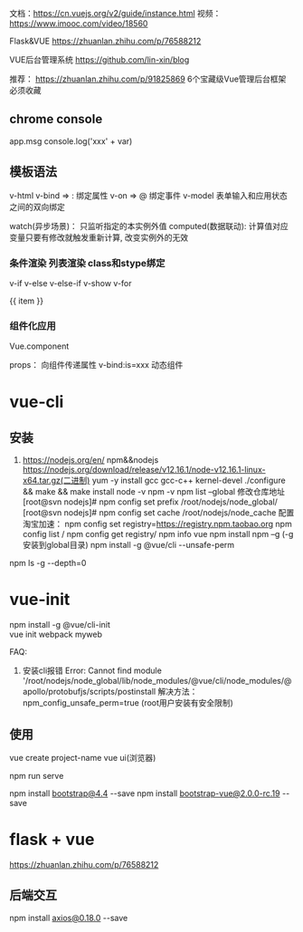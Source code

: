 文档：https://cn.vuejs.org/v2/guide/instance.html
视频：https://www.imooc.com/video/18560 

Flask&VUE
https://zhuanlan.zhihu.com/p/76588212

VUE后台管理系统
https://github.com/lin-xin/blog

推荐：
https://zhuanlan.zhihu.com/p/91825869  6个宝藏级Vue管理后台框架 必须收藏

## chrome console  
app.msg 
console.log('xxx' + var)


## 模板语法  
v-html
v-bind => :  绑定属性
v-on => @    绑定事件
v-model 表单输入和应用状态之间的双向绑定

watch(异步场景)： 只监听指定的本实例外值
computed(数据联动): 计算值对应变量只要有修改就触发重新计算, 改变实例外的无效

### 条件渲染 列表渲染  class和stype绑定    
v-if v-else v-else-if  v-show
v-for
<!-- v-for 灵活绑定各种元素-->
<div v-for='item in list'>
    <div v-show="item > 3" 
        v-bind:style="appStyle"
        v-bind:class="['aaa','xxx', {'dict': item<5}]">
        {{ item }}</div> 
</div>

### 组件化应用  
Vue.component

props： 向组件传递属性
v-bind:is=xxx 动态组件

# vue-cli  
## 安装  
1. https://nodejs.org/en/ npm&&nodejs 
https://nodejs.org/download/release/v12.16.1/node-v12.16.1-linux-x64.tar.gz(二进制)
yum -y install gcc gcc-c++ kernel-devel
./configure && make && make install
node -v  npm -v
npm list –global 
修改仓库地址
[root@svn nodejs]# npm config set prefix /root/nodejs/node_global/
[root@svn nodejs]# npm config set cache /root/nodejs/node_cache
配置淘宝加速：
npm config set registry=https://registry.npm.taobao.org
 npm config list / npm config get registry/ npm info vue
 npm install npm –g (-g 安装到global目录)
npm install -g @vue/cli  --unsafe-perm

npm ls -g --depth=0

# vue-init
npm install -g @vue/cli-init  
vue init webpack myweb  

FAQ:
1. 安装cli报错
Error: Cannot find module '/root/nodejs/node_global/lib/node_modules/@vue/cli/node_modules/@apollo/protobufjs/scripts/postinstall
解决方法：npm_config_unsafe_perm=true (root用户安装有安全限制)

## 使用  
vue create project-name
vue ui(浏览器)

npm run serve

npm install bootstrap@4.4 --save
npm install bootstrap-vue@2.0.0-rc.19 --save

# flask + vue  
https://zhuanlan.zhihu.com/p/76588212



## 后端交互  
npm install axios@0.18.0 --save

##